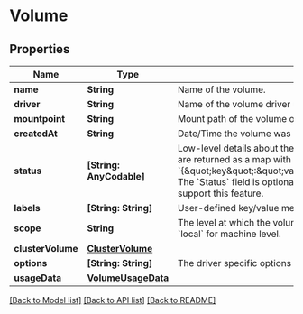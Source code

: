 # Volume

## Properties
Name | Type | Description | Notes
------------ | ------------- | ------------- | -------------
**name** | **String** | Name of the volume. | 
**driver** | **String** | Name of the volume driver used by the volume. | 
**mountpoint** | **String** | Mount path of the volume on the host. | 
**createdAt** | **String** | Date/Time the volume was created. | [optional] 
**status** | **[String: AnyCodable]** | Low-level details about the volume, provided by the volume driver. Details are returned as a map with key/value pairs: &#x60;{\&quot;key\&quot;:\&quot;value\&quot;,\&quot;key2\&quot;:\&quot;value2\&quot;}&#x60;.  The &#x60;Status&#x60; field is optional, and is omitted if the volume driver does not support this feature.  | [optional] 
**labels** | **[String: String]** | User-defined key/value metadata. | 
**scope** | **String** | The level at which the volume exists. Either &#x60;global&#x60; for cluster-wide, or &#x60;local&#x60; for machine level.  | [default to .local]
**clusterVolume** | [**ClusterVolume**](ClusterVolume.md) |  | [optional] 
**options** | **[String: String]** | The driver specific options used when creating the volume.  | 
**usageData** | [**VolumeUsageData**](VolumeUsageData.md) |  | [optional] 

[[Back to Model list]](../README.md#documentation-for-models) [[Back to API list]](../README.md#documentation-for-api-endpoints) [[Back to README]](../README.md)


